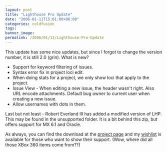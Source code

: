 ```yaml
---
layout: post
title: "Lighthouse Pro Update"
date: "2006-01-11T15:01:00+06:00"
categories: coldfusion 
tags: 
banner_image: 
permalink: /2006/01/11/Lighthouse-Pro-Update
---
```


This update has some nice updates, but since I forgot to change the version number, it is still 2.0 (grin). What is new?

<ul>
<li>Support for keyword filtering of issues.
<li>Syntax error fix in project loci edit.
<li>When doing stats for a project, we only show loci that apply to the project.
<li>Issue View - When editing a new issue, the header wasn't right. Also URL encode attachments. Default bug owner to current user when creating a new issue.
<li>Allow usernames with dots in them.
</ul>

Last but not least - Robert Everland III has added a modified version of LHP. This may be found in the unsupported folder. It is a bit behind this zip, but offers support for MX 6.1 and Oracle. 

As always, you can find the download at the <a href="http://ray.camdenfamily.com/projects/lhp">project page</a> and my <a href="http://www.amazon.com/o/registry/2TCL1D08EZEYE">wishlist</a> is available for those who want to show their support. (Wow, where did all those XBox 360 items come from??)